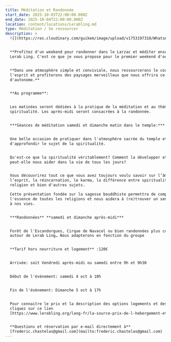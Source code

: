```yaml
---
title: Méditation et Randonnée
start_date: 2025-10-03T22:00:00.000Z
end_date: 2025-10-04T22:00:00.000Z
location: content/locations/Lerabling.md
type: Méditation / Se ressourcer
description: >
  ![](https://res.cloudinary.com/guikem/image/upload/v1753197310/WhatsApp_Image_2022-10-23_at_21.06.58_1_kldauj.jpg)


  **Profitez d'un weekend pour randonner dans le Larzac et méditer ensemble à
  Lerab Ling. C'est ce que je vous propose pour le premier weekend d'octobre.**


  **Dans une atmosphère simple et conviviale, nous ressourcerons le corps et
  l'esprit et profiterons des paysages merveilleux que nous offrira ce début
  d'autonome.**


  **Au programme**:


  Les matinées seront dédiées à la pratique de la méditation et au thème de la
  spiritualité. Les après-midi seront consacrées à la randonnée.


  ***Séances de méditation samedi et dimanche matin dans le temple:***


  Une belle occasion de pratiquer dans l'atmosphère sacrée du temple et
  d'approfondir le sujet de la spiritualité.


  Qu'est-ce que la spiritualité véritablement? Comment la développer et comment
  peut-elle nous aider dans la vie de tous les jours?


  Vous découvrirez tout ce que vous avez toujours voulu savoir sur l’âme et
  l’esprit, la réincarnation, le karma, la différence entre spiritualité et
  religion et bien d'autres sujets.

  Cette présentation fondée sur la sagesse bouddhiste permettra de comprendre
  l'essence de toutes les religions et nous aidera à (re)trouver un sens profond
  à nos vies.


  ***Randonnées** **samedi et dimanche après-midi***


  Forêt de l'Escandorgues, Cirque de Navacel ou bien randonnées plus courte
  autour de Lerab Ling… Nous adapterons en fonction du groupe


  **Tarif hors nourriture et logement** :120€


  Arrivée: soit Vendredi après-midi ou samedi entre 9h et 9h30


  Début de l'évènement: samedi 4 oct à 10h


  Fin de l'évènement: Dimanche 5 oct à 17h


  Pour connaitre le prix et la description des options logements et des repas,
  cliquez sur ce lien
  [https://www.lerabling.org/lang-fr/la-source-prix-de-l-hebergement-et-des-repas](https://www.lerabling.org/lang-fr/la-source-prix-de-l-hebergement-et-des-repas)


  **Questions et réservation par e-mail directement à**
  [frederic.chastelas@gmail.com](mailto:frederic.chastelas@gmail.com)
---
```


